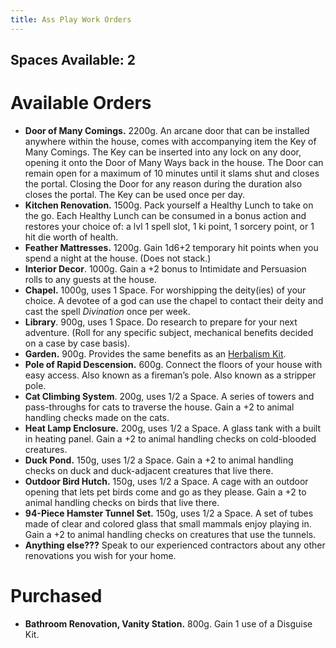 ```yaml
---
title: Ass Play Work Orders
---
```

## Spaces Available: 2
# Available Orders

- **Door of Many Comings.** 2200g. An arcane door that can be installed anywhere within the house, comes with accompanying item the Key of Many Comings. The Key can be inserted into any lock on any door, opening it onto the Door of Many Ways back in the house. The Door can remain open for a maximum of 10 minutes until it slams shut and closes the portal. Closing the Door for any reason during the duration also closes the portal. The Key can be used once per day. 
- **Kitchen Renovation.** 1500g. Pack yourself a Healthy Lunch to take on the go. Each Healthy Lunch can be consumed in a bonus action and restores your choice of: a lvl 1 spell slot, 1 ki point, 1 sorcery point, or 1 hit die worth of health.
- **Feather Mattresses.** 1200g. Gain 1d6+2 temporary hit points when you spend a night at the house. (Does not stack.)
- **Interior Decor**. 1000g. Gain a +2 bonus to Intimidate and Persuasion rolls to any guests at the house.
- **Chapel.** 1000g, uses 1 Space. For worshipping the deity(ies) of your choice. A devotee of a god can use the chapel to contact their deity and cast the spell *Divination* once per week. 
- **Library**. 900g, uses 1 Space. Do research to prepare for your next adventure. (Roll for any specific subject, mechanical benefits decided on a case by case basis).
- **Garden.** 900g. Provides the same benefits as an [Herbalism Kit](https://static1.squarespace.com/static/5bd88db093a6320f071b1a50/t/5d63d4a9543723000174b691/1566823597272/Herbalism+Kit.pdf).
- **Pole of Rapid Descension.** 600g. Connect the floors of your house with easy access. Also known as a fireman’s pole. Also known as a stripper pole.
- **Cat Climbing System**. 200g, uses 1/2 a Space. A series of towers and pass-throughs for cats to traverse the house. Gain a +2 to animal handling checks made on the cats.
- **Heat Lamp Enclosure.** 200g, uses 1/2 a Space. A glass tank with a built in heating panel. Gain a +2 to animal handling checks on cold-blooded creatures. 
- **Duck Pond.** 150g, uses 1/2 a Space. Gain a +2 to animal handling checks on duck and duck-adjacent creatures that live there.
- **Outdoor Bird Hutch.** 150g, uses 1/2 a Space. A cage with an outdoor opening that lets pet birds come and go as they please. Gain a +2 to animal handling checks on birds that live there. 
- **94-Piece Hamster Tunnel Set.** 150g, uses 1/2 a Space. A set of tubes made of clear and colored glass that small mammals enjoy playing in. Gain a +2 to animal handling checks on creatures that use the tunnels. 
- **Anything else???** Speak to our experienced contractors about any other renovations you wish for your home.

  

# Purchased

- **Bathroom Renovation, Vanity Station.** 800g. Gain 1 use of a Disguise Kit.